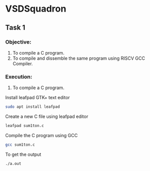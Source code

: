 # VSDSquadron

## Task 1

### Objective:
1. To compile a C program.
2. To compile and dissemble the same program using RISCV GCC Compiler.

### Execution:
1. To compile a C program.

Install leafpad GTK+ text editor
```bash
sudo apt install leafpad
```
Create a new C file using leafpad editor
```bash
leafpad sum1ton.c
```

Compile the C program using GCC
```bash
gcc sum1ton.c
```
To get the output
```bash
./a.out
```
